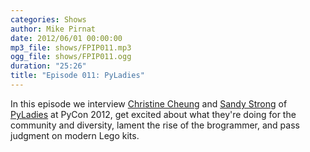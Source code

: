 ```yaml
---
categories: Shows
author: Mike Pirnat
date: 2012/06/01 00:00:00
mp3_file: shows/FPIP011.mp3
ogg_file: shows/FPIP011.ogg
duration: "25:26"
title: "Episode 011: PyLadies"
---
```

In this episode we interview [Christine Cheung](http://www.xtine.net/) and
[Sandy Strong](https://twitter.com/#!/sandymahalo) of [PyLadies](http://pyladies.com/)
at PyCon 2012, get excited about what they're doing for the community and
diversity, lament the rise of the brogrammer, and pass judgment on modern Lego
kits.
